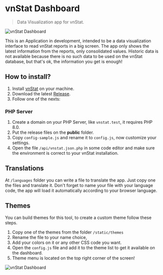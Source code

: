 # vnStat Dashboard

> Data Visualization app for vnStat.

![vnStat Dashboard](https://github.com/edirpedro/vnstat-dashboard/public/static/media/screenshot-1.jpg)

This is an Application in development, intended to be a data visualization interface to read vnStat reports in a big screen. The app only shows the latest information from the reports, only consolidated values. Historic data is not available because there is no such data to be used on the vnStat database, but that's ok, the information you get is enough!

## How to install?

1. Install [vnStat](https://github.com/vergoh/vnstat) on your machine.
2. Download the latest [Release](https://github.com/edirpedro/vnstat-dashboard/releases).
3. Follow one of the nexts:

### PHP Server

1. Create a domain on your PHP Server, like `vnstat.test`, it requires PHP 8.0.
2. Put the release files on the **public** folder.
3. Copy `config-sample.js` and rename it to `config.js`, now customize your settings.
4. Open the file `/api/vnstat.json.php` in some code editor and make sure the environment is correct to your vnStat installation.

## Translations

At `/languages` folder you can write a file to translate the app. Just copy one the files and translate it. Don't forget to name your file with your language code, the app will load it automatically according to your browser language.

## Themes

You can build themes for this tool, to create a custom theme follow these steps. 

1. Copy one of the themes from the folder `/static/themes`
2. Rename the file to your name choice,
3. Add your colors on it or any other CSS code you want.
4. Open the `config.js` file and add it to the theme list to get it available on the dashboard.
5. Theme menu is located on the top right corner of the screen!

![vnStat Dashboard](https://github.com/edirpedro/vnstat-dashboard/public/static/media/screenshot-2.jpg)